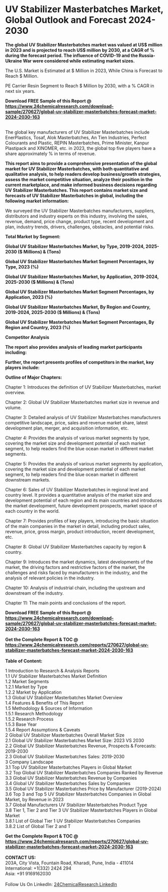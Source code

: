 <h1>UV Stabilizer Masterbatches Market, Global Outlook and Forecast 2024-2030</h1><p><strong>The global UV Stabilizer Masterbatches market was valued at US$ million in 2023 and is projected to reach US$ million by 2030, at a CAGR of % during the forecast period. The influence of COVID-19 and the Russia-Ukraine War were considered while estimating market sizes.</strong></p><p>
The U.S. Market is Estimated at $ Million in 2023, While China is Forecast to Reach $ Million.</p><p>
PE Carrier Resin Segment to Reach $ Million by 2030, with a % CAGR in next six years.</p><div><b>Download FREE Sample of this Report @ 
            <a href="https://www.24chemicalresearch.com/download-sample/270627/global-uv-stabilizer-masterbatches-forecast-market-2024-2030-163">
            https://www.24chemicalresearch.com/download-sample/270627/global-uv-stabilizer-masterbatches-forecast-market-2024-2030-163</a></b></div><br><p>
The global key manufacturers of UV Stabilizer Masterbatches include EnerPlastics, Tosaf, Alok Masterbatches, An Tien Industries, Perfect Colourants and Plastic, REPIN Masterbatches, Prime Minister, Kanpur Plastipack and XINOMER, etc. in 2023, the global top five players have a share approximately % in terms of revenue.</p><p>
<strong>This report aims to provide a comprehensive presentation of the global market for UV Stabilizer Masterbatches, with both quantitative and qualitative analysis, to help readers develop business/growth strategies, assess the market competitive situation, analyze their position in the current marketplace, and make informed business decisions regarding UV Stabilizer Masterbatches. This report contains market size and forecasts of UV Stabilizer Masterbatches in global, including the following market information:</strong></p><p>
</p><p>
</p><p>We surveyed the UV Stabilizer Masterbatches manufacturers, suppliers, distributors and industry experts on this industry, involving the sales, revenue, demand, price change, product type, recent development and plan, industry trends, drivers, challenges, obstacles, and potential risks.</p><p>
<strong>Total Market by Segment:</strong></p><p>
<strong>Global UV Stabilizer Masterbatches Market, by Type, 2019-2024, 2025-2030 ($ Millions) &amp; (Tons)</strong></p><p>
<strong>Global UV Stabilizer Masterbatches Market Segment Percentages, by Type, 2023 (%)</strong></p><p>
</p><p>
<strong>Global UV Stabilizer Masterbatches Market, by Application, 2019-2024, 2025-2030 ($ Millions) &amp; (Tons)</strong></p><p>
<strong>Global UV Stabilizer Masterbatches Market Segment Percentages, by Application, 2023 (%)</strong></p><p>
</p><p>
<strong>Global UV Stabilizer Masterbatches Market, By Region and Country, 2019-2024, 2025-2030 ($ Millions) &amp; (Tons)</strong></p><p>
<strong>Global UV Stabilizer Masterbatches Market Segment Percentages, By Region and Country, 2023 (%)</strong></p><p>
</p><p>
<strong>Competitor Analysis</strong></p><p>
<strong>The report also provides analysis of leading market participants including:</strong></p><p>
</p><p>
<strong>Further, the report presents profiles of competitors in the market, key players include:</strong></p><p>
</p><p>
<strong>Outline of Major Chapters:</strong></p><p>
</p><p>Chapter 1: Introduces the definition of UV Stabilizer Masterbatches, market overview.</p><p>
Chapter 2: Global UV Stabilizer Masterbatches market size in revenue and volume.</p><p>
Chapter 3: Detailed analysis of UV Stabilizer Masterbatches manufacturers competitive landscape, price, sales and revenue market share, latest development plan, merger, and acquisition information, etc.</p><p>
Chapter 4: Provides the analysis of various market segments by type, covering the market size and development potential of each market segment, to help readers find the blue ocean market in different market segments.</p><p>
Chapter 5: Provides the analysis of various market segments by application, covering the market size and development potential of each market segment, to help readers find the blue ocean market in different downstream markets.</p><p>
Chapter 6: Sales of UV Stabilizer Masterbatches in regional level and country level. It provides a quantitative analysis of the market size and development potential of each region and its main countries and introduces the market development, future development prospects, market space of each country in the world.</p><p>
Chapter 7: Provides profiles of key players, introducing the basic situation of the main companies in the market in detail, including product sales, revenue, price, gross margin, product introduction, recent development, etc.</p><p>
Chapter 8: Global UV Stabilizer Masterbatches capacity by region &amp; country.</p><p>
Chapter 9: Introduces the market dynamics, latest developments of the market, the driving factors and restrictive factors of the market, the challenges and risks faced by manufacturers in the industry, and the analysis of relevant policies in the industry.</p><p>
Chapter 10: Analysis of industrial chain, including the upstream and downstream of the industry.</p><p>
Chapter 11: The main points and conclusions of the report.</p><div><b>Download FREE Sample of this Report @ 
            <a href="https://www.24chemicalresearch.com/download-sample/270627/global-uv-stabilizer-masterbatches-forecast-market-2024-2030-163">
            https://www.24chemicalresearch.com/download-sample/270627/global-uv-stabilizer-masterbatches-forecast-market-2024-2030-163</a></b></div><br><div><b>Get the Complete Report & TOC @ 
            <a href="https://www.24chemicalresearch.com/reports/270627/global-uv-stabilizer-masterbatches-forecast-market-2024-2030-163">
            https://www.24chemicalresearch.com/reports/270627/global-uv-stabilizer-masterbatches-forecast-market-2024-2030-163</a></b></div><br>
            <b>Table of Content:</b><p>1 Introduction to Research & Analysis Reports<br />
    1.1 UV Stabilizer Masterbatches Market Definition<br />
    1.2 Market Segments<br />
        1.2.1 Market by Type<br />
        1.2.2 Market by Application<br />
    1.3 Global UV Stabilizer Masterbatches Market Overview<br />
    1.4 Features & Benefits of This Report<br />
    1.5 Methodology & Sources of Information<br />
        1.5.1 Research Methodology<br />
        1.5.2 Research Process<br />
        1.5.3 Base Year<br />
        1.5.4 Report Assumptions & Caveats<br />
2 Global UV Stabilizer Masterbatches Overall Market Size<br />
    2.1 Global UV Stabilizer Masterbatches Market Size: 2023 VS 2030<br />
    2.2 Global UV Stabilizer Masterbatches Revenue, Prospects & Forecasts: 2019-2030<br />
    2.3 Global UV Stabilizer Masterbatches Sales: 2019-2030<br />
3 Company Landscape<br />
    3.1 Top UV Stabilizer Masterbatches Players in Global Market<br />
    3.2 Top Global UV Stabilizer Masterbatches Companies Ranked by Revenue<br />
    3.3 Global UV Stabilizer Masterbatches Revenue by Companies<br />
    3.4 Global UV Stabilizer Masterbatches Sales by Companies<br />
    3.5 Global UV Stabilizer Masterbatches Price by Manufacturer (2019-2024)<br />
    3.6 Top 3 and Top 5 UV Stabilizer Masterbatches Companies in Global Market, by Revenue in 2023<br />
    3.7 Global Manufacturers UV Stabilizer Masterbatches Product Type<br />
    3.8 Tier 1, Tier 2 and Tier 3 UV Stabilizer Masterbatches Players in Global Market<br />
        3.8.1 List of Global Tier 1 UV Stabilizer Masterbatches Companies<br />
        3.8.2 List of Global Tier 2 and T</p><div><b>Get the Complete Report & TOC @ 
            <a href="https://www.24chemicalresearch.com/reports/270627/global-uv-stabilizer-masterbatches-forecast-market-2024-2030-163">
            https://www.24chemicalresearch.com/reports/270627/global-uv-stabilizer-masterbatches-forecast-market-2024-2030-163</a></b></div><br><b>CONTACT US:</b><br>
            203A, City Vista, Fountain Road, Kharadi, Pune, India - 411014<br>
            International: +1(332) 2424 294<br>
            Asia: +91 9169162030 <br><br>
            Follow Us On LinkedIn: <a href="https://www.linkedin.com/company/24chemicalresearch/">24ChemicalResearch LinkedIn</a>